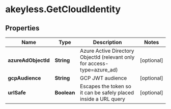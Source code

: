 # akeyless.GetCloudIdentity

## Properties

Name | Type | Description | Notes
------------ | ------------- | ------------- | -------------
**azureAdObjectId** | **String** | Azure Active Directory ObjectId (relevant only for access-type&#x3D;azure_ad) | [optional] 
**gcpAudience** | **String** | GCP JWT audience | [optional] 
**urlSafe** | **Boolean** | Escapes the token so it can be safely placed inside a URL query | [optional] 


